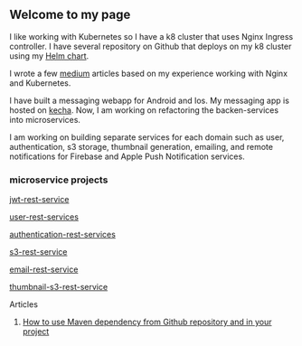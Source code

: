 ## Welcome to my page

I like working with Kubernetes so I have a k8 cluster that uses Nginx Ingress controller.
I have several repository on Github that deploys on my k8 cluster using
my [Helm chart](https://github.com/sonamsamdupkhangsar/sonam-helm-chart).

I wrote a few [medium](https://medium.com/@sonamhava) articles based on my experience working with Nginx and Kubernetes.

I have built a messaging webapp for Android and Ios.  My messaging app is hosted
on [kecha](https://kecha.sonam.cloud).  Now, I am working on refactoring the backen-services
into microservices.  

I am working on building separate services for each domain
such as user, authentication, s3 storage, thumbnail generation, emailing, and remote notifications for Firebase and Apple Push Notification services.

### microservice projects
[jwt-rest-service](https://github.com/sonamsamdupkhangsar/jwt-rest-service)

[user-rest-services](https://github.com/sonamsamdupkhangsar/user-rest-service)

[authentication-rest-services](https://github.com/sonamsamdupkhangsar/authentication-rest-service)

[s3-rest-service](https://github.com/sonamsamdupkhangsar/s3-rest-service)

[email-rest-service](https://github.com/sonamsamdupkhangsar/email-rest-service)

[thumbnail-s3-rest-service](https://github.com/sonamsamdupkhangsar/thumbnail-s3-rest-service)


Articles

1.  [How to use Maven dependency from Github repository and in your project](/pulling-down-github-maven-library/README.md)
